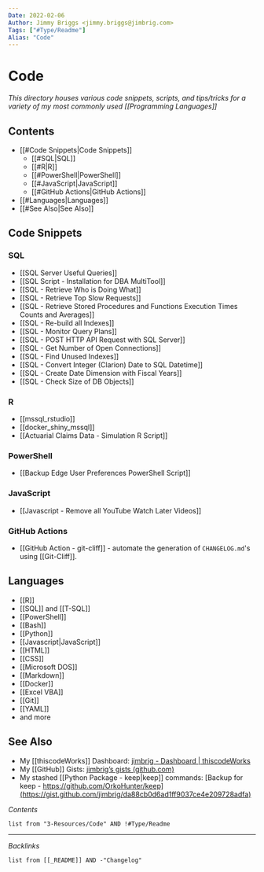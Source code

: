 ```yaml
---
Date: 2022-02-06
Author: Jimmy Briggs <jimmy.briggs@jimbrig.com>
Tags: ["#Type/Readme"]
Alias: "Code"
---
```


# Code

*This directory houses various code snippets, scripts, and tips/tricks for a variety of my most commonly used [[Programming Languages]]*

## Contents

- [[#Code Snippets|Code Snippets]]
	- [[#SQL|SQL]]
	- [[#R|R]]
	- [[#PowerShell|PowerShell]]
	- [[#JavaScript|JavaScript]]
	- [[#GitHub Actions|GitHub Actions]]
- [[#Languages|Languages]]
- [[#See Also|See Also]]


## Code Snippets

### SQL

-   [[SQL Server Useful Queries]]
-   [[SQL Script - Installation for DBA MultiTool]]
-   [[SQL - Retrieve Who is Doing What]]
-   [[SQL - Retrieve Top Slow Requests]]
-   [[SQL - Retrieve Stored Procedures and Functions Execution Times Counts and Averages]]
-   [[SQL - Re-build all Indexes]]
-   [[SQL - Monitor Query Plans]]
-   [[SQL - POST HTTP API Request with SQL Server]]
-   [[SQL - Get Number of Open Connections]]
-   [[SQL - Find Unused Indexes]]
-   [[SQL - Convert Integer (Clarion) Date to SQL Datetime]]
-   [[SQL - Create Date Dimension with Fiscal Years]]
-   [[SQL - Check Size of DB Objects]]

### R

- [[mssql_rstudio]]
- [[docker_shiny_mssql]]
- [[Actuarial Claims Data - Simulation R Script]]

### PowerShell

- [[Backup Edge User Preferences PowerShell Script]]

### JavaScript

- [[Javascript - Remove all YouTube Watch Later Videos]]

### GitHub Actions

- [[GitHub Action - git-cliff]] - automate the generation of `CHANGELOG.md`'s using [[Git-Cliff]].

## Languages

- [[R]]
- [[SQL]] and [[T-SQL]]
- [[PowerShell]]
- [[Bash]]
- [[Python]]
- [[Javascript|JavaScript]]
- [[HTML]]
- [[CSS]]
- [[Microsoft DOS]]
- [[Markdown]]
- [[Docker]]
- [[Excel VBA]]
- [[Git]]
- [[YAML]]
- and more

## See Also

- My [[thiscodeWorks]] Dashboard: [jimbrig - Dashboard | thiscodeWorks](https://www.thiscodeworks.com/user/dashboard#)
- My [[GitHub]] Gists: [jimbrig’s gists (github.com)](https://gist.github.com/jimbrig)
- My stashed [[Python Package - keep|keep]] commands: [Backup for keep - https://github.com/OrkoHunter/keep](https://gist.github.com/jimbrig/da88cb0d6ad1ff9037ce4e209728adfa)


*Contents*

```dataview
list from "3-Resources/Code" AND !#Type/Readme
```

***

*Backlinks*

```dataview
list from [[_README]] AND -"Changelog"
```